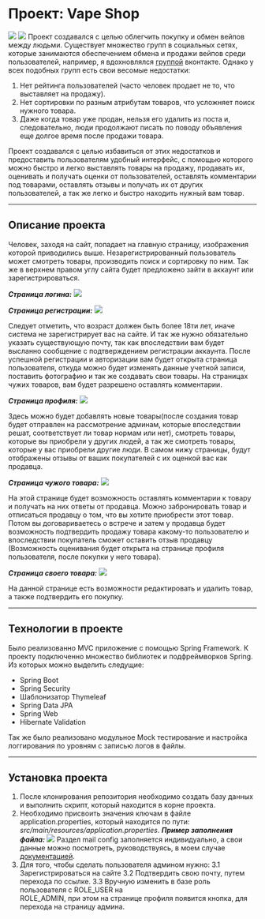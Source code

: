 # Проект: Vape Shop
![](https://sun9-88.userapi.com/impg/cPALhr_ZU7ose-i_n8l2N1QHUNn8ZJ57Z-6q8A/9BnJDfl_B2w.jpg?size=2487x1272&quality=96&sign=3748bc063e3fe73db453e99fedcb0883&type=album)
![](https://sun9-60.userapi.com/impg/49I_S5R7pTFUhgIZ-YzlOsjpyr4Aw_jZOzrPuQ/vvhsYnuIbeg.jpg?size=2491x1270&quality=96&sign=aa7e0241470714ae3e1234358c99735b&type=album)
Проект создавался с целью облегчить покупку и обмен вейпов между людьми. Существует множество групп в социальных сетях, которые занимаются обеспечением обмена и продажи вейпов среди пользователей, например, я вдохновлялся [группой](https://vk.com/novosib54vp) вконтакте. Однако у всех подобных групп есть свои весомые недостатки:
1. Нет рейтинга пользователей (часто человек продает не то, что выставляет на продажу).
2. Нет сортировки по разным атрибутам товаров, что усложняет поиск нужного товара.
3. Даже когда товар уже продан, нельзя его удалить из поста и, следовательно, люди продолжают писать по поводу объявления еще долгое время после продажи товара.

Проект создавался с целью избавиться от этих недостатков и предоставить пользователям удобный интерфейс, с помощью которого можно быстро и легко выставлять товары на продажу, продавать их, оценивать и получать оценки от пользователей, оставлять комментарии под товарами, оставлять отзывы и получать их от других пользователей, а так же легко и быстро находить нужный вам товар.

---

## Описание проекта
Человек, заходя на сайт, попадает на главную страницу, изображения которой приводились выше. Незарегистрированный пользователь может смотреть товары, производить поиск и сортировку по ним. Так же в верхнем правом углу сайта будет предложено зайти в аккаунт или зарегистрироваться.

___Страница логина:___
![](https://sun9-75.userapi.com/impg/DuxOEMXcvwakZuBrj0lBxk6bh53_R-oX-DKE3g/tgk_cFOVNbI.jpg?size=2493x1270&quality=96&sign=286fc5f4750434687d2e9baae8ef85b6&type=album)

___Страница регистрации:___
![](https://sun9-73.userapi.com/impg/sEo9A5gfts-pzr7tJp9L7Zl_ouvC_CUPLMtcnQ/81hSpjX4ngg.jpg?size=2489x1275&quality=96&sign=80036f76ab9392e4163c08db6a086b09&type=album)

Следует отметить, что возраст должен быть более 18ти лет, иначе система не зарегистрирует вас на сайте. И так же нужно обязательно указать существующую почту, так как впоследствии вам будет высланно сообщение с подтверждением регистрации аккаунта.
После успешной регистрации и авторизации вам будет открыта страница пользователя, откуда можно будет изменять данные учетной записи, поставить фотографию и так же создавать свои товары. На страницах чужих товаров, вам будет разрешено оставлять комментарии.

___Страница профиля:___
![](https://sun9-86.userapi.com/impg/JqcftM1g68kIsuRiOYMNv1Yo1E4tRAs8W5FKeA/kEAgXrLlzoU.jpg?size=2489x1276&quality=96&sign=ca80f0f0899913abe5da5ad331a25528&type=album)

Здесь можно будет добавлять новые товары(после создания товар будет отправлен на рассмотрение админам, которые впоследствии решат, соответствует ли товар нормам или нет), смотреть товары, которые вы приобрели у других людей, а так же смотреть товары, которые у вас приобрели другие люди. В самом нижу страницы, будут отображены отзывы от ваших покупателей с их оценкой вас как продавца.

___Страница чужого товара:___
![](https://sun9-87.userapi.com/impg/_QLEaiTN9OkjF6vHjteDIUCUZszBi3Q3qtMqXg/qlVEK_5wrno.jpg?size=1321x1158&quality=96&sign=3471b6b2a95acacf0d01457bd141a747&type=album)

На этой странице будет возможность оставлять комментарии к товару и получать на них ответы от продавца. Можно забронировать товар и отписаться продавцу о том, что вы хотите приобрести этот товар. Потом вы договариваетесь о встрече и затем у продавца будет возможность подтвердить продажу товара какому-то пользователю и впоследствии покупатель сможет оставить отзыв продавцу (Возможность оценивания будет открыта на странице профиля пользователя, после покупки у него товара).

___Страница своего товара:___
![](https://sun9-34.userapi.com/impg/olU_t5AlkMIKO1GXwZx9gi33L229keir7NdSGQ/YUJ8bFEfz3k.jpg?size=1325x1133&quality=96&sign=5d94eb35a06e4dfeab3de0db4f245777&type=album)

На данной странице есть возможности редактировать и удалить товар, а также подтвердить его покупку.

---

## Технологии в проекте
Было реализованно MVC приложение с помощью Spring Framework.
К проекту подключенно множество библиотек и подфреймворков Spring. Из которых можно выделить следущие:
* Spring Boot
* Spring Security
* Шаблонизатор Thymeleaf
* Spring Data JPA
* Spring Web
* Hibernate Validation

Так же было реализовано модульное Mock тестирование и настройка логгирования по уровням с записью логов в файлы.

---

## Установка проекта
1. После клонирования репозитория необходимо создать базу данных и выполнить скрипт, который находится в корне проекта.
2. Необходимо присвоить значения ключам в файле application.properties, который находится по пути: _src/main/resources/application.properties_. 
___Пример заполнения файла:___
![](https://sun9-80.userapi.com/impg/ZQckjEjrbhEjr9dI2u85DfIOvZmp9ljdgL1Nig/Ffd4Lu7piHw.jpg?size=973x597&quality=96&sign=61b580afc33031e6fd94e9b4eb835064&type=album)
Раздел mail config заполняется индивидуально, а свои данные можно посмотреть, руководствуясь, в моем случае [документацией](https://help.mail.ru/mail/security/protection/external).
3. Для того, чтобы сделать пользователя админом нужно:
    3.1 Зарегистрироваться на сайте
    3.2 Подтвердить свою почту, путем перехода по ссылке.
    3.3 Вручную изменить в базе роль пользователя с ROLE_USER на        
    ROLE_ADMIN, при этом на странице профиля появится кнопка, для   
    перехода на страницу админа. 
